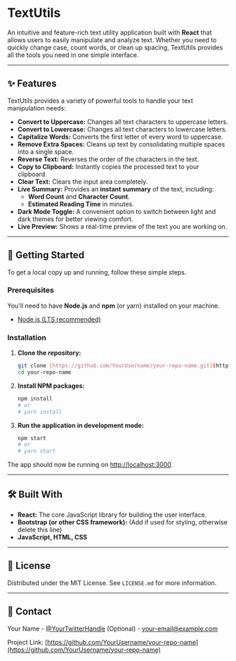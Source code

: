 # TextUtils

An intuitive and feature-rich text utility application built with **React** that allows users to easily manipulate and analyze text. Whether you need to quickly change case, count words, or clean up spacing, TextUtils provides all the tools you need in one simple interface.

---

## ✨ Features

TextUtils provides a variety of powerful tools to handle your text manipulation needs:

* **Convert to Uppercase:** Changes all text characters to uppercase letters.
* **Convert to Lowercase:** Changes all text characters to lowercase letters.
* **Capitalize Words:** Converts the first letter of every word to uppercase.
* **Remove Extra Spaces:** Cleans up text by consolidating multiple spaces into a single space.
* **Reverse Text:** Reverses the order of the characters in the text.
* **Copy to Clipboard:** Instantly copies the processed text to your clipboard.
* **Clear Text:** Clears the input area completely.
* **Live Summary:** Provides an **instant summary** of the text, including:
    * **Word Count** and **Character Count**.
    * **Estimated Reading Time** in minutes.
* **Dark Mode Toggle:** A convenient option to switch between light and dark themes for better viewing comfort.
* **Live Preview:** Shows a real-time preview of the text you are working on.

---

## 🚀 Getting Started

To get a local copy up and running, follow these simple steps.

### Prerequisites

You'll need to have **Node.js** and **npm** (or yarn) installed on your machine.

* [Node.js (LTS recommended)](https://nodejs.org/)

### Installation

1.  **Clone the repository:**
    ```bash
    git clone [https://github.com/YourUsername/your-repo-name.git](https://github.com/YourUsername/your-repo-name.git)
    cd your-repo-name
    ```
2.  **Install NPM packages:**
    ```bash
    npm install
    # or
    # yarn install
    ```
3.  **Run the application in development mode:**
    ```bash
    npm start
    # or
    # yarn start
    ```

The app should now be running on [http://localhost:3000](http://localhost:3000).

---

## 🛠️ Built With

* **React:** The core JavaScript library for building the user interface.
* **Bootstrap (or other CSS framework):** (Add if used for styling, otherwise delete this line)
* **JavaScript, HTML, CSS**

---

## 📄 License

Distributed under the MIT License. See `LICENSE.md` for more information.

---

## 📧 Contact

Your Name - [@YourTwitterHandle](https://twitter.com/YourTwitterHandle) (Optional) - your-email@example.com

Project Link: [https://github.com/YourUsername/your-repo-name](https://github.com/YourUsername/your-repo-name)
